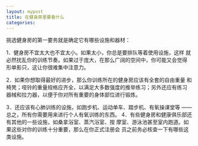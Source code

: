 ```yaml
---
layout: mypost
title: 在健身房里要看什么
categories: 
---
```


挑选健身房的第一要务就是确定它有哪些设施和器材：

1．健身房不宜太大也不宜太小。如果太小，你总是要排队等着使用设施，这样
就必然扰乱你的训练节奏。如果过于庞大，在那么广阔的空间中，你可能又会觉得
形单影只，这让你很难集中注意力。

2．如果你想取得最好的进步，那么你训练所在的健身房应该有全套的自由重量
和椅凳；哑铃的重量规格应齐全，以满足大多数强度的推举练习；另外还应有练习
器械和拉力器，以便于你对所有重要的身体部位进行锻炼。

3．还应该有心肺训练的设施，如跑步机、运动单车、踏步机、有氧操课堂等
——总之，所有你需要用来进行个人有氧训练的东西。
4．有些健身房和健康俱乐部还有其他的一些设施，如桑拿浴室、蒸汽浴室、按
摩室、游泳池甚至室内跑道。如果这些对你的训练十分重要，那么在你正式注册会
员之前务必核查一下有哪些这类设施。